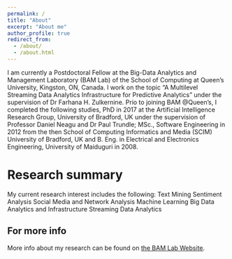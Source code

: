```yaml
---
permalink: /
title: "About"
excerpt: "About me"
author_profile: true
redirect_from: 
  - /about/
  - /about.html
---
```


I am currently a Postdoctoral Fellow at the Big-Data Analytics and Management Laboratory (BAM Lab) of the School of Computing at Queen’s University, Kingston, ON, Canada. I work on the topic “A Multilevel Streaming Data Analytics Infrastructure for Predictive Analytics” under the supervision of Dr Farhana H. Zulkernine. Prio to joining BAM @Queen’s, I completed the following studies, PhD in 2017 at the Artificial Intelligence Research Group, University of Bradford, UK under the supervision of Professor Daniel Neagu and Dr Paul Trundle; MSc., Software Engineering in 2012 from the then School of Computing Informatics and Media (SCIM) University of Bradford, UK and B. Eng. in Electrical and Electronics Engineering, University of Maiduguri in 2008.

Research summary
======
My current research interest includes the following:
Text Mining
Sentiment Analysis
Social Media and Network Analysis
Machine Learning
Big Data Analytics and Infrastructure
Streaming Data Analytics

For more info
------
More info about my research can be found on [the BAM Lab Website](http://cs.queensu.ca/~farhana/bam-lab/).

